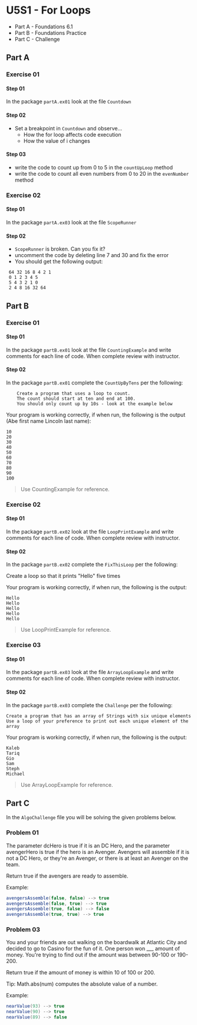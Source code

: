 # U5S1 - For Loops

* Part A - Foundations 6.1
* Part B - Foundations Practice
* Part C - Challenge

## Part A

### Exercise 01

#### Step 01

In the package `partA.ex01` look at the file `Countdown`  

#### Step 02

* Set a breakpoint in `Countdown` and observe…
  * How the for loop affects code execution
  * How the value of i changes

#### Step 03
* write the code to count up from 0 to 5 in the `countUpLoop` method
* write the code to count all even numbers
  from 0 to 20 in the `evenNumber` method

### Exercise 02

#### Step 01

In the package `partA.ex03` look at the file `ScopeRunner`

#### Step 02

*   `ScopeRunner` is broken. Can you fix it?
* uncomment the code by deleting line 7 and 30 and fix the error
*  You should get the following output:
```
 64 32 16 8 4 2 1
 0 1 2 3 4 5
 5 4 3 2 1 0
 2 4 8 16 32 64
```

## Part B

### Exercise 01

#### Step 01

In the package `partB.ex01` look at the file `CountingExample` and write comments for each line of code. When complete review with instructor.

#### Step 02

In the package `partB.ex01` complete the `CountUpByTens` per the following:

        Create a program that uses a loop to count.
        The count should start at ten and end at 100.
        You should only count up by 10s - look at the example below

Your program is working correctly, if when run, the following is the output (Abe first name Lincoln last name):
```
10
20
30
40
50
60
70
80
90
100
```

> Use CountingExample for reference.

### Exercise 02

#### Step 01

In the package `partB.ex02` look at the file `LoopPrintExample` and write comments for each line of code. When complete review with instructor.

#### Step 02

In the package `partB.ex02` complete the `FixThisLoop` per the following:

   Create a loop so that it prints "Hello" five times

Your program is working correctly, if when run, the following is the output:
```
Hello
Hello
Hello
Hello
Hello
```

> Use LoopPrintExample for reference.


### Exercise 03

#### Step 01

In the package `partB.ex03` look at the file `ArrayLoopExample` and write comments for each line of code. When complete review with instructor.

#### Step 02

In the package `partB.ex03` complete the `Challenge` per the following:

    Create a program that has an array of Strings with six unique elements
    Use a loop of your preference to print out each unique element of the array

Your program is working correctly, if when run, the following is the output:
```
Kaleb
Tariq
Gio
Sam
Steph
Michael
```

> Use ArrayLoopExample for reference.

## Part C

In the `AlgoChallenge` file you will be solving the given problems below.

### Problem 01
The parameter dcHero is true if it is an DC Hero,
and the parameter avengerHero is true if the hero is an Avenger.
Avengers will assemble if it is not a DC Hero, or they're an Avenger, or there is at least an Avenger on the team.

Return true if the avengers are ready to assemble.

Example:

```java
avengersAssemble(false, false) --> true
avengersAssemble(false, true) --> true
avengersAssemble(true, false) --> false
avengersAssemble(true, true) --> true
```

### Problem 03

You and your friends are out walking on the boardwalk at Atlantic City
and decided to go to Casino for the fun of it. One person won
___ amount of money. You're trying to find out if the amount was between 90-100 or 190-200.

Return true if the amount of money is within 10 of 100 or 200.

Tip: Math.abs(num) computes the absolute value of a number.

Example:

```java
nearValue(93) --> true 
nearValue(90) --> true 
nearValue(89) --> false
```

